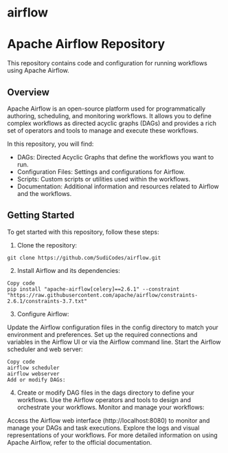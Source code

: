 # airflow

# Apache Airflow Repository

This repository contains code and configuration for running workflows using Apache Airflow.

## Overview

Apache Airflow is an open-source platform used for programmatically authoring, scheduling, and monitoring workflows. It allows you to define complex workflows as directed acyclic graphs (DAGs) and provides a rich set of operators and tools to manage and execute these workflows.

In this repository, you will find:

- DAGs: Directed Acyclic Graphs that define the workflows you want to run.
- Configuration Files: Settings and configurations for Airflow.
- Scripts: Custom scripts or utilities used within the workflows.
- Documentation: Additional information and resources related to Airflow and the workflows.

## Getting Started

To get started with this repository, follow these steps:

1. Clone the repository:

```shell
git clone https://github.com/SudiCodes/airflow.git

```

2. Install Airflow and its dependencies:

```shell
Copy code
pip install "apache-airflow[celery]==2.6.1" --constraint "https://raw.githubusercontent.com/apache/airflow/constraints-2.6.1/constraints-3.7.txt"
```

3. Configure Airflow:

Update the Airflow configuration files in the config directory to match your environment and preferences.
Set up the required connections and variables in the Airflow UI or via the Airflow command line.
Start the Airflow scheduler and web server:

```shell
Copy code
airflow scheduler
airflow webserver
Add or modify DAGs:
```

4. Create or modify DAG files in the dags directory to define your workflows.
   Use the Airflow operators and tools to design and orchestrate your workflows.
   Monitor and manage your workflows:

Access the Airflow web interface (http://localhost:8080) to monitor and manage your DAGs and task executions.
Explore the logs and visual representations of your workflows.
For more detailed information on using Apache Airflow, refer to the official documentation.
